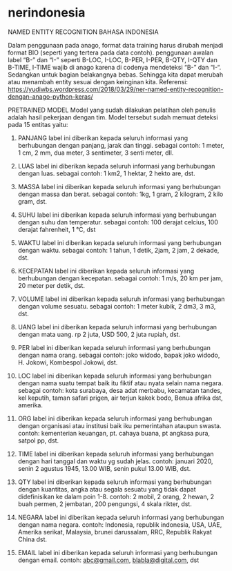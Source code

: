 # nerindonesia

NAMED ENTITY RECOGNITION
BAHASA INDONESIA

Dalam penggunaan pada anago, format data training harus dirubah menjadi format BIO (seperti yang tertera pada data contoh). penggunaan awalan label “B-” dan “I-” seperti B-LOC, I-LOC, B-PER, I-PER, B-QTY, I-QTY dan B-TIME, I-TIME wajib di anago karena di codenya mendeteksi “B-” dan “I-“. Sedangkan untuk bagian belakangnya bebas. Sehingga kita dapat merubah atau menambah entity sesuai dengan keinginan kita.
Referensi: https://yudiwbs.wordpress.com/2018/03/29/ner-named-entity-recognition-dengan-anago-python-keras/


PRETRAINED MODEL
	Model yang sudah dilakukan pelatihan oleh penulis adalah hasil pekerjaan dengan tim. Model tersebut sudah memuat deteksi pada 15 entitas yaitu:
1.	PANJANG
label ini diberikan kepada seluruh informasi yang berhubungan dengan panjang, jarak dan tinggi. sebagai contoh: 
1 meter, 1 cm, 2 mm, dua meter, 3 sentimeter, 3 senti meter, dll.

2.	LUAS
label ini diberikan kepada seluruh informasi yang berhubungan dengan luas. sebagai contoh: 1 km2, 1 hektar, 2 hekto are, dst.

3.	MASSA
label ini diberikan kepada seluruh informasi yang berhubungan dengan massa dan berat. sebagai contoh: 1kg, 1 gram, 2 kilogram, 2 kilo gram, dst.

4.	SUHU
label ini diberikan kepada seluruh informasi yang berhubungan dengan suhu dan temperatur. sebagai contoh: 100 derajat celcius, 100 derajat fahrenheit, 1 °C, dst

5.	WAKTU
label ini diberikan kepada seluruh informasi yang berhubungan dengan waktu. sebagai contoh: 1 tahun, 1 detik, 2jam, 2 jam, 2 dekade, dst.

6.	KECEPATAN
label ini diberikan kepada seluruh informasi yang berhubungan dengan kecepatan. sebagai contoh: 1 m/s, 20 km per jam, 20 meter per detik, dst.

7.	VOLUME
label ini diberikan kepada seluruh informasi yang berhubungan dengan volume sesuatu. sebagai contoh: 1 meter kubik, 2 dm3, 3 m3, dst.

8.	UANG
label ini diberikan kepada seluruh informasi yang berhubungan dengan mata uang. rp 2 juta, USD 500, 2 juta rupiah, dst.

9.	PER
label ini diberikan kepada seluruh informasi yang berhubungan dengan nama orang. sebagai contoh: joko widodo, bapak joko widodo, H. Jokowi, Kombespol Jokowi, dst.

10.	LOC
label ini diberikan kepada seluruh informasi yang berhubungan dengan nama suatu tempat baik itu fiktif atau nyata selain nama negara. sebagai contoh: kota surabaya, desa adat merbabu, kecamatan tandes, kel keputih, taman safari prigen, air terjun kakek bodo, Benua afrika dst, amerika.

11.	ORG
label ini diberikan kepada seluruh informasi yang berhubungan dengan organisasi atau institusi baik iku pemerintahan ataupun swasta. contoh: kementerian keuangan, pt. cahaya buana, pt angkasa pura, satpol pp, dst.

12.	TIME
label ini diberikan kepada seluruh informasi yang berhubungan dengan hari tanggal dan waktu yg sudah jelas. contoh: januari 2020, senin 2 agustus 1945, 13.00 WIB, senin pukul 13.00 WIB, dst.

13.	QTY
label ini diberikan kepada seluruh informasi yang berhubungan dengan kuantitas, angka atau segala sesuatu yang tidak dapat didefinisikan ke dalam poin 1-8. contoh: 2 mobil, 2 orang, 2 hewan, 2 buah permen, 2 jembatan, 200 pengungsi, 4 skala rikter, dst.

14.	NEGARA
label ini diberikan kepada seluruh informasi yang berhubungan dengan nama negara. contoh: Indonesia, republik indonesia, USA, UAE, Amerika serikat, Malaysia, brunei darussalam, RRC, Republik Rakyat China dst.

15.	EMAIL
label ini diberikan kepada seluruh informasi yang berhubungan dengan email. contoh: abc@gmail.com, blabla@digital.com, dst

